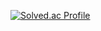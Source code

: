 [![Solved.ac Profile](http://mazassumnida.wtf/api/generate_badge?boj=pine7420)](https://solved.ac/pine7420)
